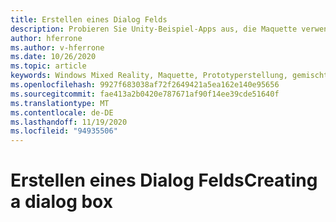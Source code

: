 ```yaml
---
title: Erstellen eines Dialog Felds
description: Probieren Sie Unity-Beispiel-Apps aus, die Maquette verwenden.
author: hferrone
ms.author: v-hferrone
ms.date: 10/26/2020
ms.topic: article
keywords: Windows Mixed Reality, Maquette, Prototyperstellung, gemischte Realität, Virtual Reality, VR, Mr, Feedback, Feedback-Hub, Fehler
ms.openlocfilehash: 9927f683038af72f2649421a5ea162e140e95656
ms.sourcegitcommit: fae413a2b0420e787671af90f14ee39cde51640f
ms.translationtype: MT
ms.contentlocale: de-DE
ms.lasthandoff: 11/19/2020
ms.locfileid: "94935506"
---
```

# <a name="creating-a-dialog-box"></a><span data-ttu-id="a4e44-104">Erstellen eines Dialog Felds</span><span class="sxs-lookup"><span data-stu-id="a4e44-104">Creating a dialog box</span></span> 

<!-- TODO(Harrison/Stefan): Need cool header image from tutorial -->

<!-- TODO(Stefan): Create tutorial content and screenshots -->
